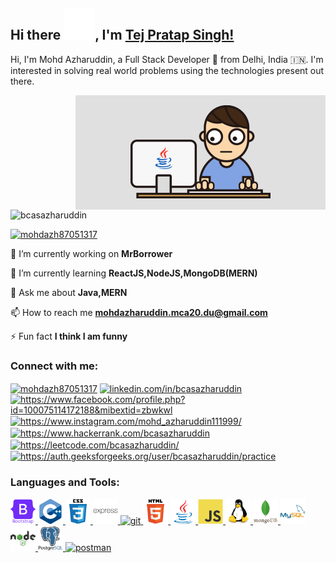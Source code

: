 ### <h2>Hi there <img height="50" alt="GIF" src="https://github.com/bcasazharuddin/bcasazharuddin/blob/main/image/hello.gif" />, I'm [Tej Pratap Singh!](https://github.com/Tej19479) </h2>
<p>Hi, I'm Mohd Azharuddin, a Full Stack Developer 🚀 from Delhi, India 🇮🇳. I'm interested in solving real world problems using the technologies present out there.</p>
<img align="right" alt="coding" width="400" src="https://github.com/bcasazharuddin/bcasazharuddin/blob/main/image/logo.gif"/>
<p align="left"> <img src="https://komarev.com/ghpvc/?username=bcasazharuddin&label=Profile%20views&color=0e75b6&style=flat" alt="bcasazharuddin" /> </p>

<p align="left"> <a href="https://twitter.com/mohdazh87051317" target="blank"><img src="https://img.shields.io/twitter/follow/mohdazh87051317?logo=twitter&style=for-the-badge" alt="mohdazh87051317" /></a> </p>

🔭 I’m currently working on **MrBorrower**

🌱 I’m currently learning **ReactJS,NodeJS,MongoDB(MERN)**

💬 Ask me about **Java,MERN**

📫 How to reach me **mohdazharuddin.mca20.du@gmail.com**

⚡ Fun fact **I think I am funny**

<h3 align="left">Connect with me:</h3>
<p align="left">
<a href="https://twitter.com/mohdazh87051317" target="blank"><img align="center" src="https://raw.githubusercontent.com/rahuldkjain/github-profile-readme-generator/master/src/images/icons/Social/twitter.svg" alt="mohdazh87051317" height="30" width="40" /></a>
<a href="https://linkedin.com/in/linkedin.com/in/bcasazharuddin" target="blank"><img align="center" src="https://raw.githubusercontent.com/rahuldkjain/github-profile-readme-generator/master/src/images/icons/Social/linked-in-alt.svg" alt="linkedin.com/in/bcasazharuddin" height="30" width="40" /></a>
<a href="https://fb.com/https://www.facebook.com/profile.php?id=100075114172188&mibextid=zbwkwl" target="blank"><img align="center" src="https://raw.githubusercontent.com/rahuldkjain/github-profile-readme-generator/master/src/images/icons/Social/facebook.svg" alt="https://www.facebook.com/profile.php?id=100075114172188&mibextid=zbwkwl" height="30" width="40" /></a>
<a href="https://instagram.com/https://www.instagram.com/mohd_azharuddin111999/" target="blank"><img align="center" src="https://raw.githubusercontent.com/rahuldkjain/github-profile-readme-generator/master/src/images/icons/Social/instagram.svg" alt="https://www.instagram.com/mohd_azharuddin111999/" height="30" width="40" /></a>
<a href="https://www.hackerrank.com/https://www.hackerrank.com/bcasazharuddin" target="blank"><img align="center" src="https://raw.githubusercontent.com/rahuldkjain/github-profile-readme-generator/master/src/images/icons/Social/hackerrank.svg" alt="https://www.hackerrank.com/bcasazharuddin" height="30" width="40" /></a>
<a href="https://www.leetcode.com/https://leetcode.com/bcasazharuddin/" target="blank"><img align="center" src="https://raw.githubusercontent.com/rahuldkjain/github-profile-readme-generator/master/src/images/icons/Social/leet-code.svg" alt="https://leetcode.com/bcasazharuddin/" height="30" width="40" /></a>
<a href="https://auth.geeksforgeeks.org/user/https://auth.geeksforgeeks.org/user/bcasazharuddin/practice" target="blank"><img align="center" src="https://raw.githubusercontent.com/rahuldkjain/github-profile-readme-generator/master/src/images/icons/Social/geeks-for-geeks.svg" alt="https://auth.geeksforgeeks.org/user/bcasazharuddin/practice" height="30" width="40" /></a>
</p>

<h3 align="left">Languages and Tools:</h3>
<p align="left"> <a href="https://getbootstrap.com" target="_blank" rel="noreferrer"> <img src="https://raw.githubusercontent.com/devicons/devicon/master/icons/bootstrap/bootstrap-plain-wordmark.svg" alt="bootstrap" width="40" height="40"/> </a> <a href="https://www.w3schools.com/cpp/" target="_blank" rel="noreferrer"> <img src="https://raw.githubusercontent.com/devicons/devicon/master/icons/cplusplus/cplusplus-original.svg" alt="cplusplus" width="40" height="40"/> </a> <a href="https://www.w3schools.com/css/" target="_blank" rel="noreferrer"> <img src="https://raw.githubusercontent.com/devicons/devicon/master/icons/css3/css3-original-wordmark.svg" alt="css3" width="40" height="40"/> </a> <a href="https://expressjs.com" target="_blank" rel="noreferrer"> <img src="https://raw.githubusercontent.com/devicons/devicon/master/icons/express/express-original-wordmark.svg" alt="express" width="40" height="40"/> </a> <a href="https://git-scm.com/" target="_blank" rel="noreferrer"> <img src="https://www.vectorlogo.zone/logos/git-scm/git-scm-icon.svg" alt="git" width="40" height="40"/> </a> <a href="https://www.w3.org/html/" target="_blank" rel="noreferrer"> <img src="https://raw.githubusercontent.com/devicons/devicon/master/icons/html5/html5-original-wordmark.svg" alt="html5" width="40" height="40"/> </a> <a href="https://www.java.com" target="_blank" rel="noreferrer"> <img src="https://raw.githubusercontent.com/devicons/devicon/master/icons/java/java-original.svg" alt="java" width="40" height="40"/> </a> <a href="https://developer.mozilla.org/en-US/docs/Web/JavaScript" target="_blank" rel="noreferrer"> <img src="https://raw.githubusercontent.com/devicons/devicon/master/icons/javascript/javascript-original.svg" alt="javascript" width="40" height="40"/> </a> <a href="https://www.linux.org/" target="_blank" rel="noreferrer"> <img src="https://raw.githubusercontent.com/devicons/devicon/master/icons/linux/linux-original.svg" alt="linux" width="40" height="40"/> </a> <a href="https://www.mongodb.com/" target="_blank" rel="noreferrer"> <img src="https://raw.githubusercontent.com/devicons/devicon/master/icons/mongodb/mongodb-original-wordmark.svg" alt="mongodb" width="40" height="40"/> </a> <a href="https://www.mysql.com/" target="_blank" rel="noreferrer"> <img src="https://raw.githubusercontent.com/devicons/devicon/master/icons/mysql/mysql-original-wordmark.svg" alt="mysql" width="40" height="40"/> </a> <a href="https://nodejs.org" target="_blank" rel="noreferrer"> <img src="https://raw.githubusercontent.com/devicons/devicon/master/icons/nodejs/nodejs-original-wordmark.svg" alt="nodejs" width="40" height="40"/> </a> <a href="https://www.postgresql.org" target="_blank" rel="noreferrer"> <img src="https://raw.githubusercontent.com/devicons/devicon/master/icons/postgresql/postgresql-original-wordmark.svg" alt="postgresql" width="40" height="40"/> </a> <a href="https://postman.com" target="_blank" rel="noreferrer"> <img src="https://www.vectorlogo.zone/logos/getpostman/getpostman-icon.svg" alt="postman" width="40"
